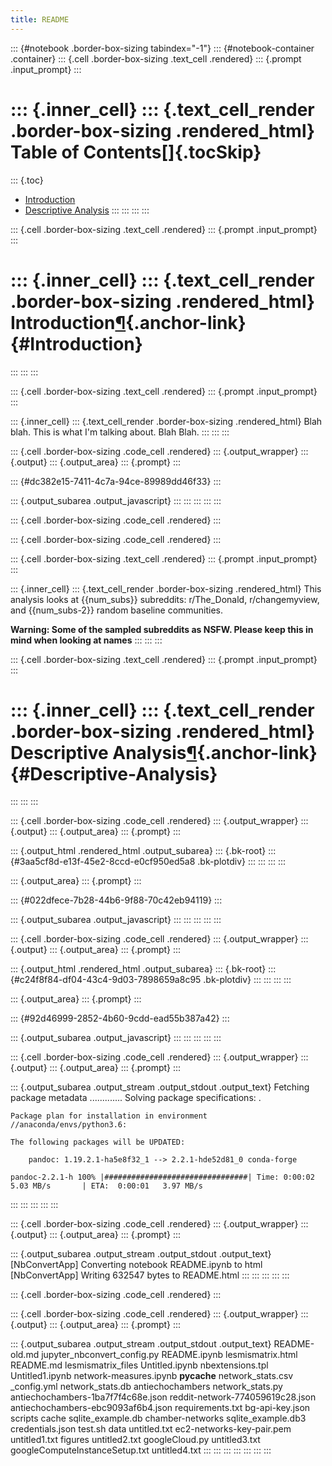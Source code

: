 ```yaml
---
title: README
---
```


::: {#notebook .border-box-sizing tabindex="-1"}
::: {#notebook-container .container}
::: {.cell .border-box-sizing .text_cell .rendered}
::: {.prompt .input_prompt}
:::

::: {.inner_cell}
::: {.text_cell_render .border-box-sizing .rendered_html}
Table of Contents[]{.tocSkip}
=============================

::: {.toc}
-   [Introduction](#Introduction)
-   [Descriptive Analysis](#Descriptive-Analysis)
:::
:::
:::
:::

::: {.cell .border-box-sizing .text_cell .rendered}
::: {.prompt .input_prompt}
:::

::: {.inner_cell}
::: {.text_cell_render .border-box-sizing .rendered_html}
Introduction[¶](#Introduction){.anchor-link} {#Introduction}
============================================
:::
:::
:::

::: {.cell .border-box-sizing .text_cell .rendered}
::: {.prompt .input_prompt}
:::

::: {.inner_cell}
::: {.text_cell_render .border-box-sizing .rendered_html}
Blah blah. This is what I\'m talking about. Blah Blah.
:::
:::
:::

::: {.cell .border-box-sizing .code_cell .rendered}
::: {.output_wrapper}
::: {.output}
::: {.output_area}
::: {.prompt}
:::

::: {#dc382e15-7411-4c7a-94ce-89989dd46f33}
:::

::: {.output_subarea .output_javascript}
:::
:::
:::
:::
:::

::: {.cell .border-box-sizing .code_cell .rendered}
:::

::: {.cell .border-box-sizing .code_cell .rendered}
:::

::: {.cell .border-box-sizing .text_cell .rendered}
::: {.prompt .input_prompt}
:::

::: {.inner_cell}
::: {.text_cell_render .border-box-sizing .rendered_html}
This analysis looks at {{num\_subs}} subreddits: r/The\_Donald,
r/changemyview, and {{num\_subs-2}} random baseline communities.

**Warning: Some of the sampled subreddits as NSFW. Please keep this in
mind when looking at names**
:::
:::
:::

::: {.cell .border-box-sizing .text_cell .rendered}
::: {.prompt .input_prompt}
:::

::: {.inner_cell}
::: {.text_cell_render .border-box-sizing .rendered_html}
Descriptive Analysis[¶](#Descriptive-Analysis){.anchor-link} {#Descriptive-Analysis}
============================================================
:::
:::
:::

::: {.cell .border-box-sizing .code_cell .rendered}
::: {.output_wrapper}
::: {.output}
::: {.output_area}
::: {.prompt}
:::

::: {.output_html .rendered_html .output_subarea}
::: {.bk-root}
::: {#3aa5cf8d-e13f-45e2-8ccd-e0cf950ed5a8 .bk-plotdiv}
:::
:::
:::
:::

::: {.output_area}
::: {.prompt}
:::

::: {#022dfece-7b28-44b6-9f88-70c42eb94119}
:::

::: {.output_subarea .output_javascript}
:::
:::
:::
:::
:::

::: {.cell .border-box-sizing .code_cell .rendered}
::: {.output_wrapper}
::: {.output}
::: {.output_area}
::: {.prompt}
:::

::: {.output_html .rendered_html .output_subarea}
::: {.bk-root}
::: {#c24f8f84-df04-43c4-9d03-7898659a8c95 .bk-plotdiv}
:::
:::
:::
:::

::: {.output_area}
::: {.prompt}
:::

::: {#92d46999-2852-4b60-9cdd-ead55b387a42}
:::

::: {.output_subarea .output_javascript}
:::
:::
:::
:::
:::

::: {.cell .border-box-sizing .code_cell .rendered}
::: {.output_wrapper}
::: {.output}
::: {.output_area}
::: {.prompt}
:::

::: {.output_subarea .output_stream .output_stdout .output_text}
    Fetching package metadata .............
    Solving package specifications: .

    Package plan for installation in environment //anaconda/envs/python3.6:

    The following packages will be UPDATED:

        pandoc: 1.19.2.1-ha5e8f32_1 --> 2.2.1-hde52d81_0 conda-forge

    pandoc-2.2.1-h 100% |################################| Time: 0:00:02   5.03 MB/s       | ETA:  0:00:01   3.97 MB/s
:::
:::
:::
:::
:::

::: {.cell .border-box-sizing .code_cell .rendered}
::: {.output_wrapper}
::: {.output}
::: {.output_area}
::: {.prompt}
:::

::: {.output_subarea .output_stream .output_stdout .output_text}
    [NbConvertApp] Converting notebook README.ipynb to html
    [NbConvertApp] Writing 632547 bytes to README.html
:::
:::
:::
:::
:::

::: {.cell .border-box-sizing .code_cell .rendered}
:::

::: {.cell .border-box-sizing .code_cell .rendered}
::: {.output_wrapper}
::: {.output}
::: {.output_area}
::: {.prompt}
:::

::: {.output_subarea .output_stream .output_stdout .output_text}
    README-old.md                      jupyter_nbconvert_config.py
    README.ipynb                       lesmismatrix.html
    README.md                          lesmismatrix_files
    Untitled.ipynb                     nbextensions.tpl
    Untitled1.ipynb                    network-measures.ipynb
    __pycache__                        network_stats.csv
    _config.yml                        network_stats.db
    antiechochambers                   network_stats.py
    antiechochambers-1ba7f7f4c68e.json reddit-network-774059619c28.json
    antiechochambers-ebc9093af6b4.json requirements.txt
    bg-api-key.json                    scripts
    cache                              sqlite_example.db
    chamber-networks                   sqlite_example.db3
    credentials.json                   test.sh
    data                               untitled.txt
    ec2-networks-key-pair.pem          untitled1.txt
    figures                            untitled2.txt
    googleCloud.py                     untitled3.txt
    googleComputeInstanceSetup.txt     untitled4.txt
:::
:::
:::
:::
:::
:::
:::
